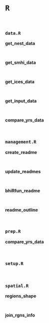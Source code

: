 # `R` 

<br/>

### `data.R` 

**get_nest_data** <br/>

<br/>

**get_smhi_data** <br/>

<br/>

**get_ices_data** <br/>

<br/>

**get_input_data** <br/>

<br/>

**compare_yrs_data** <br/>

<br/>

### `management.R` 

**create_readme** <br/>

<br/>

**update_readmes** <br/>

<br/>

**bhiRfun_readme** <br/>

<br/>

**readme_outline** <br/>

<br/>

### `prep.R` 

**compare_yrs_data** <br/>

<br/>

### `setup.R` 

 <br/>

### `spatial.R` 

**regions_shape** <br/>

<br/>

**join_rgns_info** <br/>

<br/>